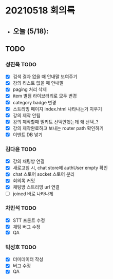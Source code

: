 # 20210518 회의록

- 오늘 (5/18): 
    - 

## TODO
### 성진옥 TODO
- [x]  검색 결과 없을 때 안내말 보여주기
- [x]  강의 리스트 없을 때 안내말
- [x]  paging 처리 삭제
- [x]  item 별점 라이브러리로 모두 변경
- [x]  category badge 변경
- [x]  스트리밍 페이지 index.html 나타나는거 지우기
- [x]  강의 제작 안됨
- [x]  강의 제작할때 밀키트 선택안햇는데 왜 선택..?
- [x]  강의 제작완료하고 보내는 router path 확인하기
- [x]  이벤트 DB 넣기

### 김다윤 TODO
- [x]  강의 채팅방 연결 
- [x]  새로고침 시, chat store에 authUser empty 확인
- [x]  chat 스토어 socket 스토어 분리
- [x]  회의록 커밋
- [x]  채팅방 스트리밍 url 연결
- [ ]  joined 바로 나타나게

### 차민석 TODO
- [x]  STT 프론트 수정
- [x]  채팅 버그 수정
- [x]  QA

### 박성호 TODO
- [x]  더미데이터 작성
- [x]  버그 수정
- [x]  QA